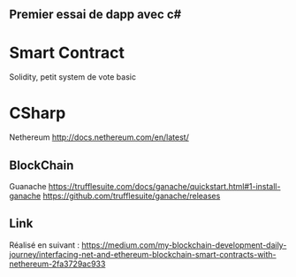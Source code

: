 ## Premier essai de dapp avec c#
# Smart Contract
Solidity, petit system de vote basic
# CSharp
Nethereum
http://docs.nethereum.com/en/latest/

## BlockChain
Guanache
https://trufflesuite.com/docs/ganache/quickstart.html#1-install-ganache
https://github.com/trufflesuite/ganache/releases

## Link
Réalisé en suivant :
https://medium.com/my-blockchain-development-daily-journey/interfacing-net-and-ethereum-blockchain-smart-contracts-with-nethereum-2fa3729ac933
